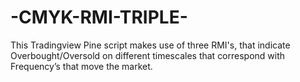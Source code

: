# -CMYK-RMI-TRIPLE-
This Tradingview Pine script makes use of three RMI's, that indicate Overbought/Oversold on different timescales that correspond with Frequency’s that move the market. 
